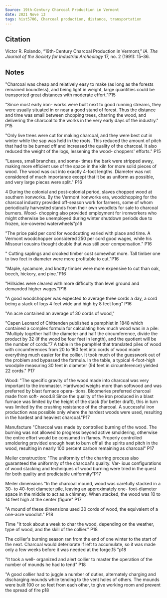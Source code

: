 ```yaml
---
Source: 19th-Century Charcoal Production in Vermont
date: 2021 Nove 13
tags: hist5706, Charcoal production, distance, transportation
---
```


## Citation
Victor R. Rolando, “19th-Century Charcoal Production in Vermont,” _IA. The 
Journal of the Society for Industrial Archeology_ 17, no. 2 (1991): 15–36.

## Notes

"Charcoal was cheap and relatively easy to make (as long as the forests remained boundless), and being light in weight, large quantities could be transported great distances with moderate effort."P15

"Since most early iron- works were built next to good running streams, they were usually situated in or near a good stand of forest. Thus the distance and time was small between chopping trees, charring the wood, and delivering the charcoal to the works in the very early days of the industry." P15

"Only live trees were cut for making charcoal, and they were best cut in winter while the sap was held in the roots. This reduced the amount of pitch that had to be burned off and increased the quality of the charcoal. It also reduced the weight of the logs, lessening the wood- choppers' efforts." P15

"Leaves, small branches, and some- times the bark were stripped away, making more efficient use of the space in the kiln for more solid pieces of wood. The wood was cut into exactly 4-foot lengths. Diameter was not considered of much importance except that it be as uniform as possible, and very large pieces were split." P16

4 During the colonial and post-colonial period, slaves chopped wood at southern ironworks. By the Vermont ironworks era, woodchopping for the charcoal industry provided off-season work for farmers, some of whom periodically harvested stands from their own woodlots for sale to charcoal burners. Wood- chopping also provided employment for ironworkers who might otherwise be unemployed during winter shutdown periods due to frozen, ice-covered waterwheels"p16

"The price paid per cord for woodcutting varied with place and time. A Vermont woodchopper considered 250 per cord good wages, while his Missouri cousins thought double that was still poor compensation." P16

" Cutting saplings and crooked timber cost somewhat more. Tall timber one to two feet in diameter were more profitable to cut."P16

"Maple, sycamore, and knotty timber were more expensive to cut than oak, beech, hickory, and pine."P16

"Hillsides were cleared with more difficulty than level ground and demanded higher wages."P16

"A good woodchopper was expected to average three cords a day, a cord being a stack of logs 4 feet wide and high by 8 feet long" P16

"An acre contained an average of 30 cords of wood,"

"Capen Leonard of Chittenden published a pamphlet in 1848
which contained a complex formula for calculating how much wood was in a pile: "Multiply together half the diameter and half the circumference, divide the product by 32 (if the wood be four feet in length), and the quotient will be the number of cords."7 A table in the pamphlet that translated piles of wood with circumferences from 20 to 160 feet into cords of wood made everything much easier for the collier. It took much of the guesswork out of the problem and bypassed the formula. In the table, a typical 4-foot-high woodpile measuring 30 feet in diameter (94 feet in circumference) yielded 22 cords."
P17

Wood:
"The specific gravity of the wood made into charcoal was very important to the ironmaster. Hardwood weighs more than softwood and was preferred by blast furnace opera- tions. Bloomeries preferred charcoal made from soft- wood.8 Since the quality of the iron produced in a blast furnace was limited by the height of the stack (for better draft), this in turn was limited by the crushing resistance of the charcoal. A successful iron production was possible only where the hardest woods were used, resulting in the hardest and heaviest charcoal."P17

Manufacture
"Charcoal was made by controlled burning of the wood. The burning was not allowed to progress beyond active smoldering, otherwise the entire effort would be consumed in flames. Properly controlled smoldering provided enough heat to burn off all the spirits and pitch in the wood, resulting in nearly 100 percent carbon remaining as charcoal" P17

Meiler construction:
"The uniformity of the charring process also guaranteed the uniformity of the charcoal's quality. Var- ious configurations of wood stacking and techniques of wood burning were tried in the quest for both quality and predictable uniformity"P17

Meiler dimensions
"In the charcoal mound, wood was carefully stacked in a 30- to 40-foot diameter pile, leaving an approximately one- foot-diameter space in the middle to act as a chimney. When stacked, the wood was 10 to 14 feet high at the center (figure" P17

"A mound of these dimensions used 30 cords of wood, the equivalent of a one-acre woodlot." P18

Time
"It took about a week to char the wood, depending on the weather, type of wood, and the skill of the collier." P18

The collier's burning season ran from the end of one winter to the start of the next. Charcoal would deteriorate if left to accumulate, so it was made only a few weeks before it was needed at the forge.15 "p18


"It took a well- organized and alert collier to master the operation of the number of mounds he had to tend" P18

"A good collier had to juggle a number of duties, alternately charging and discharging mounds while tending to the vent holes of others. The mounds were built 100 or so feet from each other, to give working room and prevent the spread of fire p18
